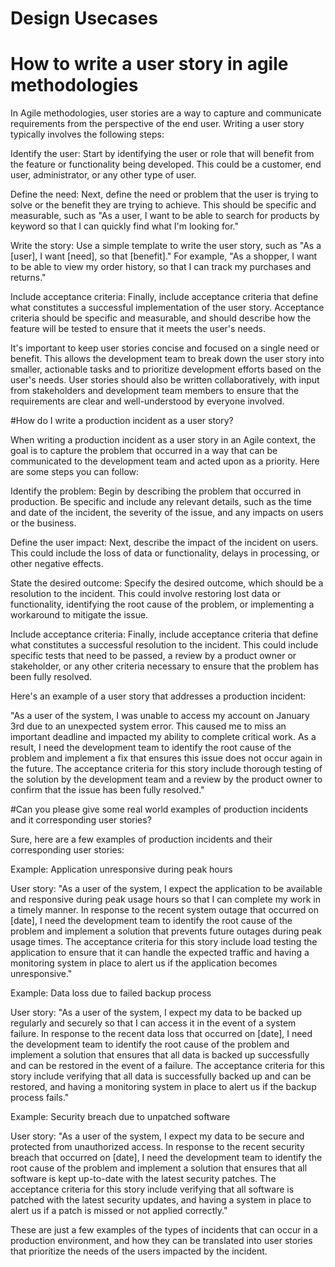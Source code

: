# Design Usecases


# How to write a user story in agile methodologies 

In Agile methodologies, user stories are a way to capture and communicate requirements from the perspective of the end user. Writing a user story typically involves the following steps:

Identify the user: Start by identifying the user or role that will benefit from the feature or functionality being developed. This could be a customer, end user, administrator, or any other type of user.

Define the need: Next, define the need or problem that the user is trying to solve or the benefit they are trying to achieve. This should be specific and measurable, such as "As a user, I want to be able to search for products by keyword so that I can quickly find what I'm looking for."

Write the story: Use a simple template to write the user story, such as "As a [user], I want [need], so that [benefit]." For example, "As a shopper, I want to be able to view my order history, so that I can track my purchases and returns."

Include acceptance criteria: Finally, include acceptance criteria that define what constitutes a successful implementation of the user story. Acceptance criteria should be specific and measurable, and should describe how the feature will be tested to ensure that it meets the user's needs.

It's important to keep user stories concise and focused on a single need or benefit. This allows the development team to break down the user story into smaller, actionable tasks and to prioritize development efforts based on the user's needs. User stories should also be written collaboratively, with input from stakeholders and development team members to ensure that the requirements are clear and well-understood by everyone involved.



#How do I write a production incident as a user story?

When writing a production incident as a user story in an Agile context, the goal is to capture the problem that occurred in a way that can be communicated to the development team and acted upon as a priority. Here are some steps you can follow:

Identify the problem: Begin by describing the problem that occurred in production. Be specific and include any relevant details, such as the time and date of the incident, the severity of the issue, and any impacts on users or the business.

Define the user impact: Next, describe the impact of the incident on users. This could include the loss of data or functionality, delays in processing, or other negative effects.

State the desired outcome: Specify the desired outcome, which should be a resolution to the incident. This could involve restoring lost data or functionality, identifying the root cause of the problem, or implementing a workaround to mitigate the issue.

Include acceptance criteria: Finally, include acceptance criteria that define what constitutes a successful resolution to the incident. This could include specific tests that need to be passed, a review by a product owner or stakeholder, or any other criteria necessary to ensure that the problem has been fully resolved.

Here's an example of a user story that addresses a production incident:

"As a user of the system, I was unable to access my account on January 3rd due to an unexpected system error. This caused me to miss an important deadline and impacted my ability to complete critical work. As a result, I need the development team to identify the root cause of the problem and implement a fix that ensures this issue does not occur again in the future. The acceptance criteria for this story include thorough testing of the solution by the development team and a review by the product owner to confirm that the issue has been fully resolved."




#Can you please give some real world examples of production incidents and it corresponding user stories?

Sure, here are a few examples of production incidents and their corresponding user stories:

Example: Application unresponsive during peak hours

User story: "As a user of the system, I expect the application to be available and responsive during peak usage hours so that I can complete my work in a timely manner. In response to the recent system outage that occurred on [date], I need the development team to identify the root cause of the problem and implement a solution that prevents future outages during peak usage times. The acceptance criteria for this story include load testing the application to ensure that it can handle the expected traffic and having a monitoring system in place to alert us if the application becomes unresponsive."

Example: Data loss due to failed backup process

User story: "As a user of the system, I expect my data to be backed up regularly and securely so that I can access it in the event of a system failure. In response to the recent data loss that occurred on [date], I need the development team to identify the root cause of the problem and implement a solution that ensures that all data is backed up successfully and can be restored in the event of a failure. The acceptance criteria for this story include verifying that all data is successfully backed up and can be restored, and having a monitoring system in place to alert us if the backup process fails."

Example: Security breach due to unpatched software

User story: "As a user of the system, I expect my data to be secure and protected from unauthorized access. In response to the recent security breach that occurred on [date], I need the development team to identify the root cause of the problem and implement a solution that ensures that all software is kept up-to-date with the latest security patches. The acceptance criteria for this story include verifying that all software is patched with the latest security updates, and having a system in place to alert us if a patch is missed or not applied correctly."

These are just a few examples of the types of incidents that can occur in a production environment, and how they can be translated into user stories that prioritize the needs of the users impacted by the incident.
